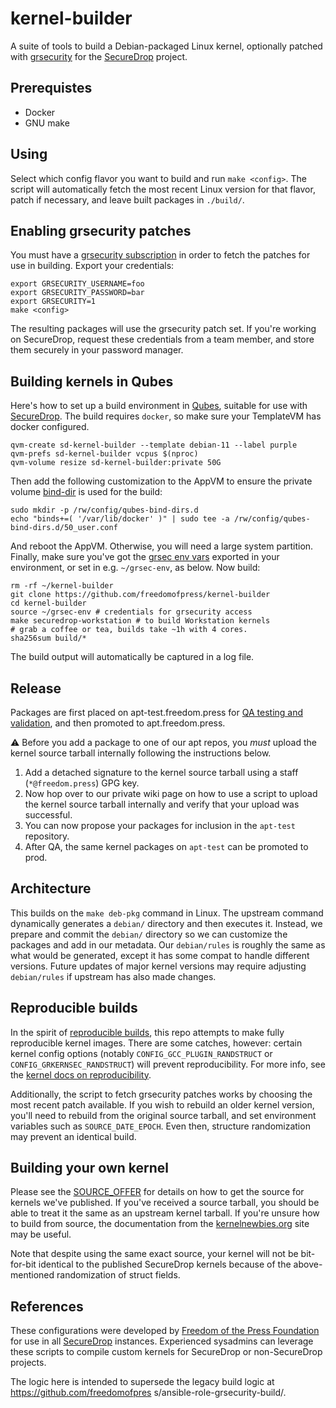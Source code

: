 # kernel-builder

A suite of tools to build a Debian-packaged Linux kernel, optionally patched with [grsecurity]
for the [SecureDrop](https://securedrop.org/) project.

## Prerequistes

* Docker
* GNU make

## Using

Select which config flavor you want to build and run `make <config>`. The script will
automatically fetch the most recent Linux version for that flavor, patch if necessary,
and leave built packages in `./build/`.

## Enabling grsecurity patches

You must have a [grsecurity subscription] in order to fetch the patches for use in building.
Export your credentials:

```
export GRSECURITY_USERNAME=foo
export GRSECURITY_PASSWORD=bar
export GRSECURITY=1
make <config>
```

The resulting packages will use the grsecurity patch set. If you're working on SecureDrop,
request these credentials from a team member, and store them securely
in your password manager.

## Building kernels in Qubes

Here's how to set up a build environment in [Qubes], suitable for use with [SecureDrop].
The build requires `docker`, so make sure your TemplateVM has docker configured.

```
qvm-create sd-kernel-builder --template debian-11 --label purple
qvm-prefs sd-kernel-builder vcpus $(nproc)
qvm-volume resize sd-kernel-builder:private 50G

```

Then add the following customization to the AppVM to ensure
the private volume [bind-dir](https://www.qubes-os.org/doc/bind-dirs/)
is used for the build:

```
sudo mkdir -p /rw/config/qubes-bind-dirs.d
echo "binds+=( '/var/lib/docker' )" | sudo tee -a /rw/config/qubes-bind-dirs.d/50_user.conf
```

And reboot the AppVM. Otherwise, you will need a large system partition.
Finally, make sure you've got the [grsec env vars](##enabling-grsecurity-patches)
exported in your environment, or set in e.g. `~/grsec-env`, as below. Now build:

```
rm -rf ~/kernel-builder
git clone https://github.com/freedomofpress/kernel-builder
cd kernel-builder
source ~/grsec-env # credentials for grsecurity access
make securedrop-workstation # to build Workstation kernels
# grab a coffee or tea, builds take ~1h with 4 cores.
sha256sum build/*
```

The build output will automatically be captured in a log file.

## Release

Packages are first placed on apt-test.freedom.press for [QA testing and validation](https://developers.securedrop.org/en/latest/kernel.html), and then promoted to apt.freedom.press.

⚠️ Before you add a package to one of our apt repos, you *must* upload the kernel source tarball internally following the instructions below.

1. Add a detached signature to the kernel source tarball using a staff (`*@freedom.press`) GPG key.
2. Now hop over to our private wiki page on how to use a script to upload the kernel source tarball internally and verify that your upload was successful.
3. You can now propose your packages for inclusion in the `apt-test` repository.
4. After QA, the same kernel packages on `apt-test` can be promoted to prod.

## Architecture

This builds on the `make deb-pkg` command in Linux. The upstream command dynamically
generates a `debian/` directory and then executes it. Instead, we prepare and commit
the `debian/` directory so we can customize the packages and add in our metadata.
Our `debian/rules` is roughly the same as what would be generated, except it has some compat
to handle different versions. Future updates of major kernel versions may require adjusting
`debian/rules` if upstream has also made changes.

## Reproducible builds
In the spirit of [reproducible builds], this repo attempts to make fully reproducible
kernel images. There are some catches, however: certain kernel config options (notably
`CONFIG_GCC_PLUGIN_RANDSTRUCT` or `CONFIG_GRKERNSEC_RANDSTRUCT`) will prevent reproducibility.
For more info, see the [kernel docs on reproducibility].

Additionally, the script to fetch grsecurity patches works by choosing the most recent patch
available. If you wish to rebuild an older kernel version, you'll need to rebuild from the
original source tarball, and set environment variables such as `SOURCE_DATE_EPOCH`. Even then,
structure randomization may prevent an identical build.

## Building your own kernel
Please see the [SOURCE_OFFER] for details on how to get the source for kernels we've published. If
you've received a source tarball, you should be able to treat it the same as an upstream
kernel tarball. If you're unsure how to build from source, the documentation from the [kernelnewbies.org]
site may be useful.

Note that despite using the same exact source, your kernel will not be bit-for-bit identical to the published
SecureDrop kernels because of the above-mentioned randomization of struct fields.

## References

These configurations were developed by [Freedom of the Press Foundation] for
use in all [SecureDrop] instances. Experienced sysadmins can leverage these
scripts to compile custom kernels for SecureDrop or non-SecureDrop projects.

The logic here is intended to supersede the legacy build logic at
https://github.com/freedomofpres s/ansible-role-grsecurity-build/.

[Freedom of the Press Foundation]: https://freedom.press
[SecureDrop]: https://securedrop.org
[grsecurity]: https://grsecurity.net/
[grsecurity subscription]: https://grsecurity.net/business_support.php
[reproducible builds]: https://reproducible-builds.org/
[kernel docs on reproducibility]: https://www.kernel.org/doc/html/latest/kbuild/reproducible-builds.html
[Qubes]: https://qubes-os.org
[SOURCE_OFFER]: https://github.com/freedomofpress/securedrop/blob/develop/SOURCE_OFFER
[kernelnewbies.org]: https://kernelnewbies.org/KernelBuild
